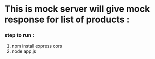  # This is mock server will give mock response for list of products :

### step to run :
1. npm install express cors
2. node app.js
